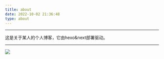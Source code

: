 ```yaml
---
title: about
date: 2022-10-02 21:36:48
type: about
---
```


---

这是关于某人的个人博客，它由hexo&next部署驱动。

---



![](C:\Users\fush\Pictures\Camera%20Roll\pexels-steve-johnson-1585325.jpg)
